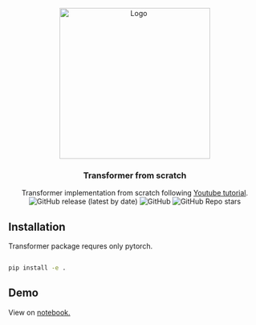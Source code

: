 <div id="top"></div>





<!-- PROJECT LOGO -->
<br />
<div align="center">
  <a href="https://youtu.be/ir8ci7Hr194">
    <img src="https://i.ytimg.com/vi/ir8ci7Hr194/maxresdefault.jpg" alt="Logo" height="300">
  </a>

  <h3 align="center">Transformer from scratch</h3>

  <p align="center">
    Transformer implementation from scratch following  <a href="https://youtu.be/U0s0f995w14">Youtube tutorial</a>.
    <br />
  <img alt="GitHub release (latest by date)" src="https://img.shields.io/github/v/release/ju-resplande/transformer_from_scratch">
  <img alt="GitHub" src="https://img.shields.io/github/license/ju-resplande/transformer_from_scratch">
  <img alt="GitHub Repo stars" src="https://img.shields.io/github/stars/ju-resplande/transformer_from_scratch?style=social">
  </p>
</div>



<!-- ABOUT THE PROJECT -->
## Installation
Transformer package requres only pytorch.

```bash

pip install -e .
```

## Demo

View on [notebook.](demo.ipynb)